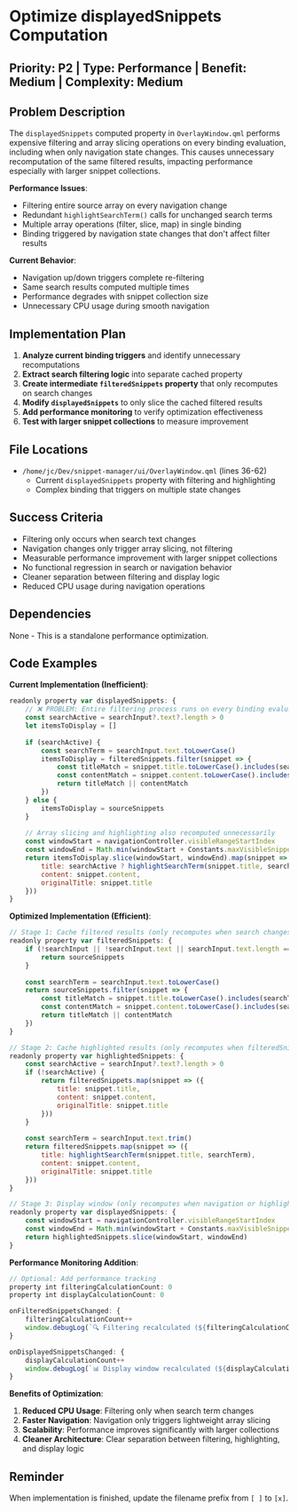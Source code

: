 # Optimize displayedSnippets Computation

## Priority: P2 | Type: Performance | Benefit: Medium | Complexity: Medium

## Problem Description

The `displayedSnippets` computed property in `OverlayWindow.qml` performs expensive filtering and array slicing operations on every binding evaluation, including when only navigation state changes. This causes unnecessary recomputation of the same filtered results, impacting performance especially with larger snippet collections.

**Performance Issues**:
- Filtering entire source array on every navigation change
- Redundant `highlightSearchTerm()` calls for unchanged search terms
- Multiple array operations (filter, slice, map) in single binding
- Binding triggered by navigation state changes that don't affect filter results

**Current Behavior**:
- Navigation up/down triggers complete re-filtering
- Same search results computed multiple times
- Performance degrades with snippet collection size
- Unnecessary CPU usage during smooth navigation

## Implementation Plan

1. **Analyze current binding triggers** and identify unnecessary recomputations
2. **Extract search filtering logic** into separate cached property
3. **Create intermediate `filteredSnippets` property** that only recomputes on search changes
4. **Modify `displayedSnippets`** to only slice the cached filtered results
5. **Add performance monitoring** to verify optimization effectiveness
6. **Test with larger snippet collections** to measure improvement

## File Locations

- `/home/jc/Dev/snippet-manager/ui/OverlayWindow.qml` (lines 36-62)
  - Current `displayedSnippets` property with filtering and highlighting
  - Complex binding that triggers on multiple state changes

## Success Criteria

- Filtering only occurs when search text changes
- Navigation changes only trigger array slicing, not filtering
- Measurable performance improvement with larger snippet collections
- No functional regression in search or navigation behavior
- Cleaner separation between filtering and display logic
- Reduced CPU usage during navigation operations

## Dependencies

None - This is a standalone performance optimization.

## Code Examples

**Current Implementation (Inefficient)**:
```javascript
readonly property var displayedSnippets: {
    // ❌ PROBLEM: Entire filtering process runs on every binding evaluation
    const searchActive = searchInput?.text?.length > 0
    let itemsToDisplay = []
    
    if (searchActive) {
        const searchTerm = searchInput.text.toLowerCase()
        itemsToDisplay = filteredSnippets.filter(snippet => {
            const titleMatch = snippet.title.toLowerCase().includes(searchTerm)
            const contentMatch = snippet.content.toLowerCase().includes(searchTerm)
            return titleMatch || contentMatch
        })
    } else {
        itemsToDisplay = sourceSnippets
    }
    
    // Array slicing and highlighting also recomputed unnecessarily
    const windowStart = navigationController.visibleRangeStartIndex
    const windowEnd = Math.min(windowStart + Constants.maxVisibleSnippets, itemsToDisplay.length)
    return itemsToDisplay.slice(windowStart, windowEnd).map(snippet => ({
        title: searchActive ? highlightSearchTerm(snippet.title, searchInput.text.trim()) : snippet.title,
        content: snippet.content,
        originalTitle: snippet.title
    }))
}
```

**Optimized Implementation (Efficient)**:
```javascript
// Stage 1: Cache filtered results (only recomputes when search changes)
readonly property var filteredSnippets: {
    if (!searchInput || !searchInput.text || searchInput.text.length === 0) {
        return sourceSnippets
    }
    
    const searchTerm = searchInput.text.toLowerCase()
    return sourceSnippets.filter(snippet => {
        const titleMatch = snippet.title.toLowerCase().includes(searchTerm)
        const contentMatch = snippet.content.toLowerCase().includes(searchTerm)
        return titleMatch || contentMatch
    })
}

// Stage 2: Cache highlighted results (only recomputes when filteredSnippets or search changes)  
readonly property var highlightedSnippets: {
    const searchActive = searchInput?.text?.length > 0
    if (!searchActive) {
        return filteredSnippets.map(snippet => ({
            title: snippet.title,
            content: snippet.content,
            originalTitle: snippet.title
        }))
    }
    
    const searchTerm = searchInput.text.trim()
    return filteredSnippets.map(snippet => ({
        title: highlightSearchTerm(snippet.title, searchTerm),
        content: snippet.content,
        originalTitle: snippet.title
    }))
}

// Stage 3: Display window (only recomputes when navigation or highlighting changes)
readonly property var displayedSnippets: {
    const windowStart = navigationController.visibleRangeStartIndex
    const windowEnd = Math.min(windowStart + Constants.maxVisibleSnippets, highlightedSnippets.length)
    return highlightedSnippets.slice(windowStart, windowEnd)
}
```

**Performance Monitoring Addition**:
```javascript
// Optional: Add performance tracking
property int filteringCalculationCount: 0
property int displayCalculationCount: 0

onFilteredSnippetsChanged: {
    filteringCalculationCount++
    window.debugLog(`🔍 Filtering recalculated (${filteringCalculationCount} times) - ${filteredSnippets.length} results`)
}

onDisplayedSnippetsChanged: {
    displayCalculationCount++
    window.debugLog(`📊 Display window recalculated (${displayCalculationCount} times)`)
}
```

**Benefits of Optimization**:
1. **Reduced CPU Usage**: Filtering only when search term changes
2. **Faster Navigation**: Navigation only triggers lightweight array slicing
3. **Scalability**: Performance improves significantly with larger collections
4. **Cleaner Architecture**: Clear separation between filtering, highlighting, and display logic

## Reminder

When implementation is finished, update the filename prefix from `[ ]` to `[x]`.
